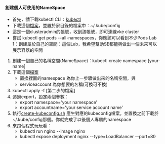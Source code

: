 #### 創建個人可使用的NameSpace
* 首先，請下載kubectl CLI：[kubectl](https://kubernetes.io/docs/tasks/tools/install-kubectl/)
* 下載這個[檔案](https://github.com/cdan/vfsi-hol/blob/master/create-account/kubeconfig)，並置於家目錄的檔案中：~/.kube/config
* 這是一個clusteradmin的帳號，收到該帳號，即可連線vke cluster
* 嘗試 kubectl get pods --all-namespaces，你應該可以看到不少Pods
Lab 1：創建屬於自己的空間：這個Lab，我希望幫助SE都能夠做出一個未來可以展示容器的空間
1. 創建一個自己的名稱空間(NameSpace)：kubectl create namespace [your-name]
2. 下載這個[檔案](https://github.com/cdan/vfsi-hol/blob/master/create-account/02-create-namespace-admin.yaml)
   * 置換裡面的namespace 為你上一步驟做出來的名稱空間，與
   * serviceaccount 為你想要的名稱(可換可不換)
3. kubectl apply -f [第二步的檔案]
4. 透過export，設定兩個參數：
   * export namespace='your namespace'
   * export accountname='your service account name'
5. 執行[create-kubeconfig.sh](https://github.com/cdan/vfsi-hol/blob/master/create-account/create-kubeconfig.sh) 產生對應的kubeconfig檔案。並置換之前下載於~/.kube/config那個。你就完成了以後個人專屬的namespace
6. 來跑個程式玩玩看：
   * kubectl run nginx --image nginx
   * kubectl expose deployment nginx --type=LoadBalancer --port=80